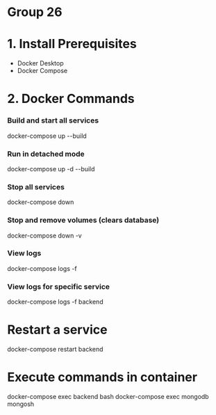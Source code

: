 # Group 26

# 1. Install Prerequisites
- Docker Desktop
- Docker Compose

# 2. Docker Commands

### Build and start all services
docker-compose up --build

### Run in detached mode
docker-compose up -d --build

### Stop all services
docker-compose down

### Stop and remove volumes (clears database)
docker-compose down -v

### View logs
docker-compose logs -f

### View logs for specific service
docker-compose logs -f backend

# Restart a service
docker-compose restart backend

# Execute commands in container
docker-compose exec backend bash
docker-compose exec mongodb mongosh
